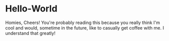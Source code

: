# Hello-World
Homies,  Cheers! You're probably reading this because you really think I'm cool and would, sometime in the future, like to casually get coffee with me.  I understand that greatly!

